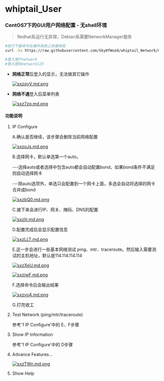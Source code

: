 # whiptail_User
### CentOS7下的GUI用户网络配置 - 无shell环境
> Redhat系运行无异常，Debian系需要NetworkManager服务

```bash
#执行下面命令在操作系统上快速体验
curl -ks https://raw.githubusercontent.com/SkyOfWood/whiptail_Network/master/create_user.sh|bash

#登入用户network
#登入密码network123
```

- **网络正常**后登入的显示，无法做其它操作  

  [![sxzqyV.md.png](https://s3.ax1x.com/2021/01/27/sxzqyV.md.png)](https://imgchr.com/i/sxzqyV)

- **网络不通**登入后菜单列表

  [![sxz7zq.md.png](https://z3.ax1x.com/2021/01/27/sxz7zq.md.png)](https://imgtu.com/i/sxz7zq)

#### 功能说明

1. IP Configure

   A.确认是否继续，该步骤会删除当前网络配置

   [![sxzoJs.md.png](https://s3.ax1x.com/2021/01/27/sxzoJs.md.png)](https://imgchr.com/i/sxzoJs)

   B.选择网卡，默认单选第一个auto。

   ---选择auto或者选择中包含auto都会自动配置bond，如果bond条件不满足则自动选择网卡

   ---除auto选项外，单选只会配置到一个网卡上面，多选会自动将选择的网卡合并成bond

   [![sxzbQ0.md.png](https://s3.ax1x.com/2021/01/27/sxzbQ0.md.png)](https://imgchr.com/i/sxzbQ0)

   C.接下来会进行IP、网关、掩码、DNS的配置

   [![sxzIij.md.png](https://s3.ax1x.com/2021/01/27/sxzIij.md.png)](https://imgchr.com/i/sxzIij)

   D.配置完成后会显示配置信息

   [![sxzLLT.md.png](https://s3.ax1x.com/2021/01/27/sxzLLT.md.png)](https://imgchr.com/i/sxzLLT)

   E.这一步会进行一些基本网络测试 ping、mtr、traceroute。然后输入需要测试的主机地址，默认是114.114.114.114

   [![sxzXeU.md.png](https://s3.ax1x.com/2021/01/27/sxzXeU.md.png)](https://imgchr.com/i/sxzXeU)

   [![sxzjwF.md.png](https://s3.ax1x.com/2021/01/27/sxzjwF.md.png)](https://imgchr.com/i/sxzjwF)

   F.选择命令后会输出结果

   [![sxzvo4.md.png](https://s3.ax1x.com/2021/01/27/sxzvo4.md.png)](https://imgchr.com/i/sxzvo4)

   G.打完收工

2. Test Network (ping/mtr/traceroute)

   参考'1 IP Configure'中的 E、F步骤

3. Show IP Information

   参考'1 IP Configure'中的 D步骤

4. Advance Features...

   [![sxzTWn.md.png](https://s3.ax1x.com/2021/01/27/sxzTWn.md.png)](https://imgchr.com/i/sxzTWn)

5. Show Help


